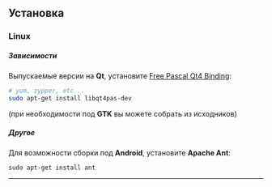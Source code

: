 Установка
---------

### Linux

##### Зависимости

Выпускаемые версии на **Qt**, установите [Free Pascal Qt4 Binding](http://users.telenet.be/Jan.Van.hijfte/qtforfpc/fpcqt4.html):

``` bash
# yum, zypper, etc...
sudo apt-get install libqt4pas-dev
```

(при необходимости под **GTK** вы можете собрать из исходников)

##### Другое

Для возможности сборки под **Android**, установите **Apache Ant**:

```
sudo apt-get install ant
```

---------
